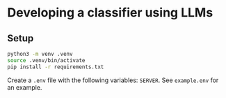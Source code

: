 # Developing a classifier using LLMs

## Setup

```bash
python3 -m venv .venv
source .venv/bin/activate
pip install -r requirements.txt
```

Create a `.env` file with the following variables: `SERVER`. See `example.env` for an example.
